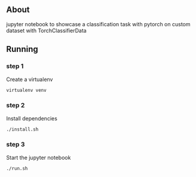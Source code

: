 ## About

jupyter notebook to showcase a classification task with pytorch on custom dataset with TorchClassifierData

## Running

### step 1

Create a virtualenv

```bash
virtualenv venv

```

### step 2

Install dependencies

```bash
./install.sh

```

### step 3

Start the jupyter notebook

```bash
./run.sh

```

